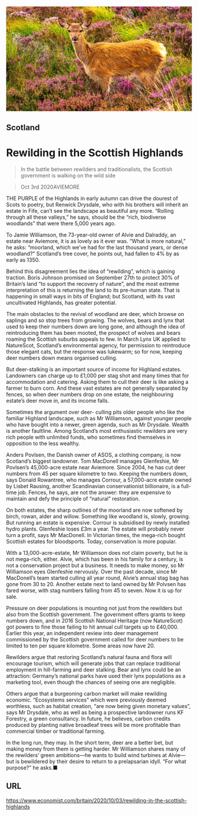 ![](./images/20201003_BRP002_0.jpg)

## Scotland

# Rewilding in the Scottish Highlands

> In the battle between rewilders and traditionalists, the Scottish government is walking on the wild side

> Oct 3rd 2020AVIEMORE

THE PURPLE of the Highlands in early autumn can drive the dourest of Scots to poetry, but Renwick Drysdale, who with his brothers will inherit an estate in Fife, can’t see the landscape as beautiful any more. “Rolling through all these valleys,” he says, should be the “rich, biodiverse woodlands” that were there 5,000 years ago.

To Jamie Williamson, the 73-year-old owner of Alvie and Dalraddy, an estate near Aviemore, it is as lovely as it ever was. “What is more natural,” he asks: “moorland, which we’ve had for the last thousand years, or dense woodland?” Scotland’s tree cover, he points out, had fallen to 4% by as early as 1350.

Behind this disagreement lies the idea of “rewilding”, which is gaining traction. Boris Johnson promised on September 27th to protect 30% of Britain’s land “to support the recovery of nature”, and the most extreme interpretation of this is returning the land to its pre-human state. That is happening in small ways in bits of England; but Scotland, with its vast uncultivated Highlands, has greater potential.

The main obstacles to the revival of woodland are deer, which browse on saplings and so stop trees from growing. The wolves, bears and lynx that used to keep their numbers down are long gone, and although the idea of reintroducing them has been mooted, the prospect of wolves and bears roaming the Scottish suburbs appeals to few. In March Lynx UK applied to NatureScot, Scotland’s environmental agency, for permission to reintroduce those elegant cats, but the response was lukewarm; so for now, keeping deer numbers down means organised culling.

But deer-stalking is an important source of income for Highland estates. Landowners can charge up to £1,000 per stag shot and many times that for accommodation and catering. Asking them to cull their deer is like asking a farmer to burn corn. And these vast estates are not generally separated by fences, so when deer numbers drop on one estate, the neighbouring estate’s deer move in, and its income falls.

Sometimes the argument over deer- culling pits older people who like the familiar Highland landscape, such as Mr Williamson, against younger people who have bought into a newer, green agenda, such as Mr Drysdale. Wealth is another faultline. Among Scotland’s most enthusiastic rewilders are very rich people with unlimited funds, who sometimes find themselves in opposition to the less wealthy.

Anders Povlsen, the Danish owner of ASOS, a clothing company, is now Scotland’s biggest landowner. Tom MacDonell manages Glenfeshie, Mr Povlsen’s 45,000-acre estate near Aviemore. Since 2004, he has cut deer numbers from 45 per square kilometre to two. Keeping the numbers down, says Donald Rowantree, who manages Corrour, a 57,000-acre estate owned by Lisbet Rausing, another Scandinavian conservationist billionaire, is a full-time job. Fences, he says, are not the answer: they are expensive to maintain and defy the principle of “natural” restoration.

On both estates, the sharp outlines of the moorland are now softened by birch, rowan, alder and willow. Something like woodland is, slowly, growing. But running an estate is expensive. Corrour is subsidised by newly installed hydro plants. Glenfeshie loses £3m a year. The estate will probably never turn a profit, says Mr MacDonell. In Victorian times, the mega-rich bought Scottish estates for bloodsports. Today, conservation is more popular.

With a 13,000-acre-estate, Mr Williamson does not claim poverty, but he is not mega-rich, either. Alvie, which has been in his family for a century, is not a conservation project but a business. It needs to make money, so Mr Williamson eyes Glenfeshie nervously. Over the past decade, since Mr MacDonell’s team started culling all year round, Alvie’s annual stag bag has gone from 30 to 20. Another estate next to land owned by Mr Polvsen has fared worse, with stag numbers falling from 45 to seven. Now it is up for sale.

Pressure on deer populations is mounting not just from the rewilders but also from the Scottish government. The government offers grants to keep numbers down, and in 2016 Scottish National Heritage (now NatureScot) got powers to fine those failing to hit annual cull targets up to £40,000. Earlier this year, an independent review into deer management commissioned by the Scottish government called for deer numbers to be limited to ten per square kilometre. Some areas now have 20.

Rewilders argue that restoring Scotland’s natural fauna and flora will encourage tourism, which will generate jobs that can replace traditional employment in hill-farming and deer stalking. Bear and lynx could be an attraction: Germany’s national parks have used their lynx populations as a marketing tool, even though the chances of seeing one are negligible.

Others argue that a burgeoning carbon market will make rewilding economic. “Ecosystems services” which were previously deemed worthless, such as habitat creation, “are now being given monetary values”, says Mr Drysdale, who as well as being a prospective landowner runs KF Forestry, a green consultancy. In future, he believes, carbon credits produced by planting native broadleaf trees will be more profitable than commercial timber or traditional farming.

In the long run, they may. In the short term, deer are a better bet, but making money from them is getting harder. Mr Williamson shares many of the rewilders’ green ambitions—he wants to build wind turbines at Alvie—but is bewildered by their desire to return to a prelapsarian idyll. “For what purpose?” he asks.■

## URL

https://www.economist.com/britain/2020/10/03/rewilding-in-the-scottish-highlands
